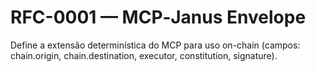 # RFC-0001 — MCP‑Janus Envelope

Define a extensão determinística do MCP para uso on-chain (campos: chain.origin, chain.destination, executor, constitution, signature).
